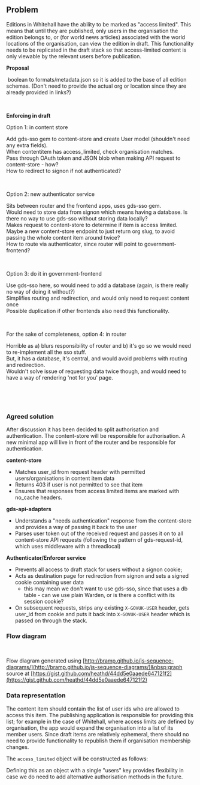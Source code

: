 ## **Problem**

Editions in Whitehall have the ability to be marked as "access limited". This means that until they are published, only users in the organisation the edition belongs to, or (for world news articles) associated with the world locations of the organisation, can view the edition in draft. This functionality needs to be replicated in the draft stack so that access-limited content is only viewable by the relevant users before publication.

**Proposal**

&nbsp;boolean to formats/metadata.json so it is added to the base of all edition schemas. (Don't need to provide the actual org or location since they are already provided in links?)

&nbsp;

**Enforcing in draft**

Option 1: in content store

Add gds-sso gem to content-store and create User model (shouldn't need any extra fields).  
When contentitem has access\_limited, check organisation matches.  
Pass through OAuth token and JSON blob when making API request to content-store - how?  
How to redirect to signon if not authenticated?

&nbsp;

Option 2: new authenticator service

Sits between router and the frontend apps, uses gds-sso gem.  
Would need to store data from signon which means having a database. Is there no way to use gds-sso without storing data locally?  
Makes request to content-store to determine if item is access limited. Maybe a new content-store endpoint to just return org slug, to avoid passing the whole content item around twice?  
How to route via authenticator, since router will point to government-frontend?

&nbsp;

Option 3: do it in government-frontend

Use gds-sso here, so would need to add a database&nbsp;(again, is there really no way of doing it without?)  
Simplifies routing and redirection, and would only need to request content once  
Possible duplication if other frontends also need this functionality.

&nbsp;

For the sake of completeness, option 4: in router

Horrible as a) blurs responsibility of router and b) it's go so we would need to re-implement all the sso stuff.&nbsp;  
But, it has a database, it's central, and would avoid problems with routing and redirection.&nbsp;  
Wouldn't solve issue of requesting data twice though, and would need to have a way of rendering 'not for you' page.&nbsp;

&nbsp;

&nbsp;

### Agreed solution

After discussion it has been decided to split authorisation and authentication. The content-store will be responsible for authorisation. A new minimal app will live in front of the router and be responsible for authentication.

**content-store**

- Matches user\_id from request header with permitted users/organisations in content item data
- Returns 403 if user is not permitted to see that item
- Ensures that responses from access limited items are marked with no\_cache headers.

**gds-api-adapters**

- Understands a "needs authentication" response from the content-store and provides a way of passing it back to the user
- Parses user token out of the received request and passes it on to all content-store API requests (following the pattern of gds-request-id, which uses middleware with a threadlocal)

**Authenticator/Enforcer service**

- Prevents all access to draft stack for users without a signon cookie;
- Acts as destination page for redirection from signon and sets a signed cookie containing user data&nbsp;
  - this may mean we don't want to use gds-sso, since that uses a db table - can we use plain Warden, or is there a conflict with its session cookie?
- On subsequent requests, strips any existing `X-GOVUK-USER`&nbsp;header, gets user\_id from cookie and puts it back into `X-GOVUK-USER`&nbsp;header which is passed on through the stack.

### Flow diagram

&nbsp;

Flow diagram generated using [http://bramp.github.io/js-sequence-diagrams/](http://bramp.github.io/js-sequence-diagrams/)&nbsp;graph source at&nbsp;[https://gist.github.com/heathd/44dd5e0aaede647121f2](https://gist.github.com/heathd/44dd5e0aaede647121f2)

### Data representation

The content item should contain the list of user ids who are allowed to access this item. The publishing application is responsible for providing this list; for example in the case of Whitehall, where access limits are defined by organisation, the app would expand the organisation into a list of its member users. Since draft items are relatively ephemeral, there should no need to provide functionality to republish them if organisation membership changes.

The `access_limited`&nbsp;object will be constructed as follows:

Defining this as an object with a single "users" key provides flexibility in case we do need to add alternative authorisation methods in the future.

&nbsp;

&nbsp;

